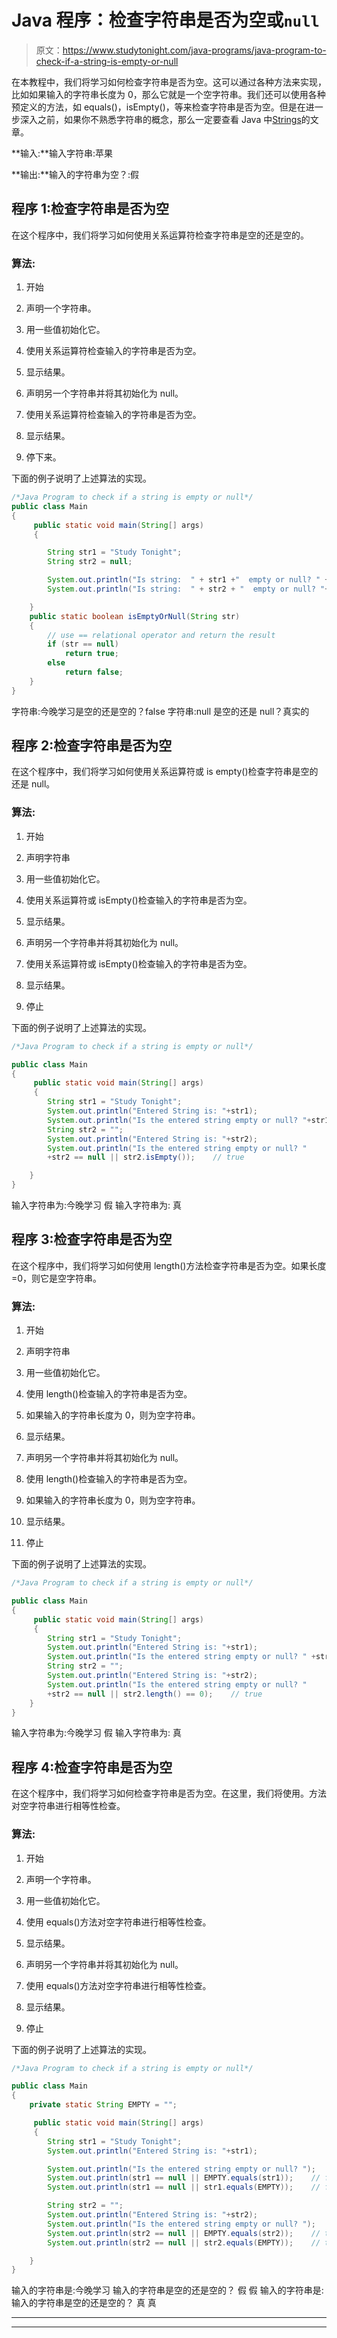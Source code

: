 # Java 程序：检查字符串是否为空或`null`

> 原文：<https://www.studytonight.com/java-programs/java-program-to-check-if-a-string-is-empty-or-null>

在本教程中，我们将学习如何检查字符串是否为空。这可以通过各种方法来实现，比如如果输入的字符串长度为 0，那么它就是一个空字符串。我们还可以使用各种预定义的方法，如 equals()，isEmpty()，等来检查字符串是否为空。但是在进一步深入之前，如果你不熟悉字符串的概念，那么一定要查看 Java 中[Strings](https://www.studytonight.com/java/string-handling-in-java.php)的文章。

**输入:**输入字符串:苹果

**输出:**输入的字符串为空？:假

## 程序 1:检查字符串是否为空

在这个程序中，我们将学习如何使用关系运算符检查字符串是空的还是空的。

### 算法:

1.  开始

2.  声明一个字符串。

3.  用一些值初始化它。

4.  使用关系运算符检查输入的字符串是否为空。

5.  显示结果。

6.  声明另一个字符串并将其初始化为 null。

7.  使用关系运算符检查输入的字符串是否为空。

8.  显示结果。

9.  停下来。

下面的例子说明了上述算法的实现。

```java
/*Java Program to check if a string is empty or null*/
public class Main
{  
     public static void main(String[] args) 
     {  

        String str1 = "Study Tonight"; 
        String str2 = null; 

        System.out.println("Is string:  " + str1 +"  empty or null? " + isEmptyOrNull(str1)); 
        System.out.println("Is string:  " + str2 + "  empty or null? "+ isEmptyOrNull(str2)); 

    } 
    public static boolean isEmptyOrNull(String str) 
    { 
        // use == relational operator and return the result 
        if (str == null) 
            return true; 
        else
            return false; 
    }          
} 
```

字符串:今晚学习是空的还是空的？false
字符串:null 是空的还是 null？真实的

## 程序 2:检查字符串是否为空

在这个程序中，我们将学习如何使用关系运算符或 is empty()检查字符串是空的还是 null。

### 算法:

1.  开始

2.  声明字符串

3.  用一些值初始化它。

4.  使用关系运算符或 isEmpty()检查输入的字符串是否为空。

5.  显示结果。

6.  声明另一个字符串并将其初始化为 null。

7.  使用关系运算符或 isEmpty()检查输入的字符串是否为空。

8.  显示结果。

9.  停止

下面的例子说明了上述算法的实现。

```java
/*Java Program to check if a string is empty or null*/

public class Main  
{  
     public static void main(String[] args) 
     {  
        String str1 = "Study Tonight";
        System.out.println("Entered String is: "+str1);
        System.out.println("Is the entered string empty or null? "+str1 == null || str1.isEmpty());    //false
        String str2 = ""; 
        System.out.println("Entered String is: "+str2);
        System.out.println("Is the entered string empty or null? "
        +str2 == null || str2.isEmpty());    // true

    } 
} 
```

输入字符串为:今晚学习
假
输入字符串为:
真

## 程序 3:检查字符串是否为空

在这个程序中，我们将学习如何使用 length()方法检查字符串是否为空。如果长度=0，则它是空字符串。

### 算法:

1.  开始

2.  声明字符串

3.  用一些值初始化它。

4.  使用 length()检查输入的字符串是否为空。

5.  如果输入的字符串长度为 0，则为空字符串。

6.  显示结果。

7.  声明另一个字符串并将其初始化为 null。

8.  使用 length()检查输入的字符串是否为空。

9.  如果输入的字符串长度为 0，则为空字符串。

10.  显示结果。

11.  停止

下面的例子说明了上述算法的实现。

```java
/*Java Program to check if a string is empty or null*/

public class Main  
{  
     public static void main(String[] args) 
     {  
        String str1 = "Study Tonight";
        System.out.println("Entered String is: "+str1);
        System.out.println("Is the entered string empty or null? " +str1 == null || str1.length() == 0);    //false
        String str2 = ""; 
        System.out.println("Entered String is: "+str2);
        System.out.println("Is the entered string empty or null? "
        +str2 == null || str2.length() == 0);    // true
    } 
} 
```

输入字符串为:今晚学习
假
输入字符串为:
真

## 程序 4:检查字符串是否为空

在这个程序中，我们将学习如何检查字符串是否为空。在这里，我们将使用。方法对空字符串进行相等性检查。

### 算法:

1.  开始

2.  声明一个字符串。

3.  用一些值初始化它。

4.  使用 equals()方法对空字符串进行相等性检查。

5.  显示结果。

6.  声明另一个字符串并将其初始化为 null。

7.  使用 equals()方法对空字符串进行相等性检查。

8.  显示结果。

9.  停止

下面的例子说明了上述算法的实现。

```java
/*Java Program to check if a string is empty or null*/

public class Main  
{  
    private static String EMPTY = "";

     public static void main(String[] args) 
     {  
        String str1 = "Study Tonight";
        System.out.println("Entered String is: "+str1);

        System.out.println("Is the entered string empty or null? ");
        System.out.println(str1 == null || EMPTY.equals(str1));    // false
        System.out.println(str1 == null || str1.equals(EMPTY));    // false

        String str2 = ""; 
        System.out.println("Entered String is: "+str2);
        System.out.println("Is the entered string empty or null? ");
        System.out.println(str2 == null || EMPTY.equals(str2));    // true
        System.out.println(str2 == null || str2.equals(EMPTY));    // true        

    } 
} 
```

输入的字符串是:今晚学习
输入的字符串是空的还是空的？
假
假
输入的字符串是:
输入的字符串是空的还是空的？
真
真

* * *

* * *